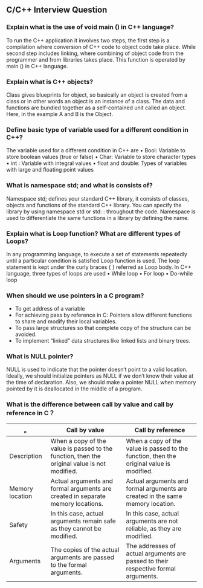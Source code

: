 ## C/C++ Interview Question

### Explain what is the use of void main () in C++ language?
To run the C++ application it involves two steps, the first step is a compilation where conversion of C++ code to object code take place. While second step includes linking, where combining of object code from the programmer and from libraries takes place. This function is operated by main () in C++ language.

### Explain what is C++ objects?
Class gives blueprints for object, so basically an object is created from a class or in other words an object is an instance of a class. The data and functions are bundled together as a self-contained unit called an object. Here, in the example A and B is the Object.

### Define basic type of variable used for a different condition in C++?
The variable used for a different condition in C++ are
• Bool: Variable to store boolean values (true or false)
• Char: Variable to store character types
• int : Variable with integral values
• float and double: Types of variables with large and floating point values

### What is namespace std; and what is consists of?
Namespace std; defines your standard C++ library, it consists of classes, objects and functions of the standard C++ library. You can specify the library by using namespace std or std: : throughout the code. Namespace is used to differentiate the same functions in a library by defining the name.

### Explain what is Loop function? What are different types of Loops?
In any programming language, to execute a set of statements repeatedly until a particular condition is satisfied Loop function is used. The loop statement is kept under the curly braces { } referred as Loop body.
In C++ language, three types of loops are used
• While loop
• For loop
• Do-while loop

### When should we use pointers in a C program?
* To get address of a variable
* For achieving pass by reference in C: Pointers allow different functions to share and modify their local variables.
* To pass large structures so that complete copy of the structure can be avoided.
* To implement “linked” data structures like linked lists and binary trees.

### What is NULL pointer?
NULL is used to indicate that the pointer doesn’t point to a valid location. Ideally, we should initialize pointers as NULL if we don’t know their value at the time of declaration. Also, we should make a pointer NULL when memory pointed by it is deallocated in the middle of a program.

### What is the difference between call by value and call by reference in C？

。|Call by value|Call by reference
--|--|--
Description|When a copy of the value is passed to the function, then the original value is not modified.|When a copy of the value is passed to the function, then the original value is modified.
Memory location  |  Actual arguments and formal arguments are created in separate memory locations.   | Actual arguments and formal arguments are created in the same memory location.
Safety   | In this case, actual arguments remain safe as they cannot be modified.   | In this case, actual arguments are not reliable, as they are modified.
Arguments  |  The copies of the actual arguments are passed to the formal arguments.  |  The addresses of actual arguments are passed to their respective formal arguments.
